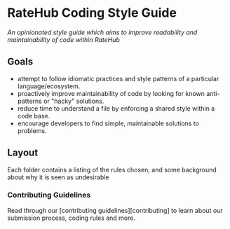 # RateHub Coding Style Guide

*An opinionated style guide which aims to improve readability and maintainability of code within RateHub*

## Goals
* attempt to follow idiomatic practices and style patterns of a particular language/ecosystem.
* proactively improve maintainability of code by looking for known anti-patterns or "hacky" solutions.
* reduce time to understand a file by enforcing a shared style within a code base.
* encourage developers to find simple, maintainable solutions to problems.

## Layout
Each folder contains a listing of the rules chosen, and some background about why it is seen as undesirable

### Contributing Guidelines

Read through our [contributing guidelines][contributing] to learn about our submission process, coding rules and more.